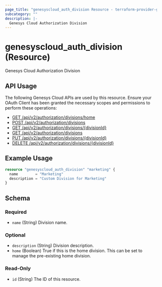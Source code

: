 ```yaml
---
page_title: "genesyscloud_auth_division Resource - terraform-provider-genesyscloud"
subcategory: ""
description: |-
  Genesys Cloud Authorization Division
---
```

# genesyscloud_auth_division (Resource)

Genesys Cloud Authorization Division

## API Usage
The following Genesys Cloud APIs are used by this resource. Ensure your OAuth Client has been granted the necessary scopes and permissions to perform these operations:

* [GET /api/v2/authorization/divisions/home](https://developer.mypurecloud.com/api/rest/v2/authorization/#get-api-v2-authorization-divisions-home)
* [POST /api/v2/authorization/divisions](https://developer.mypurecloud.com/api/rest/v2/authorization/#post-api-v2-authorization-divisions)
* [GET /api/v2/authorization/divisions/{divisionId}](https://developer.mypurecloud.com/api/rest/v2/authorization/#get-api-v2-authorization-divisions--divisionId-)
* [GET /api/v2/authorization/divisions](https://developer.mypurecloud.com/api/rest/v2/authorization/#get-api-v2-authorization-divisions)
* [PUT /api/v2/authorization/divisions/{divisionId}](https://developer.mypurecloud.com/api/rest/v2/authorization/#put-api-v2-authorization-divisions--divisionId-)
* [DELETE /api/v2/authorization/divisions/{divisionId}](https://developer.mypurecloud.com/api/rest/v2/authorization/#delete-api-v2-authorization-divisions--divisionId-)


## Example Usage

```terraform
resource "genesyscloud_auth_division" "marketing" {
  name        = "Marketing"
  description = "Custom Division for Marketing"
}
```

<!-- schema generated by tfplugindocs -->
## Schema

### Required

- `name` (String) Division name.

### Optional

- `description` (String) Division description.
- `home` (Boolean) True if this is the home division. This can be set to manage the pre-existing home division.

### Read-Only

- `id` (String) The ID of this resource.

